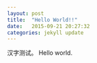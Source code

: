 ```yaml
---
layout: post
title:  "Hello World!!"
date:   2015-09-21 20:27:32
categories: jekyll update
---
```


汉字测试。
Hello world.